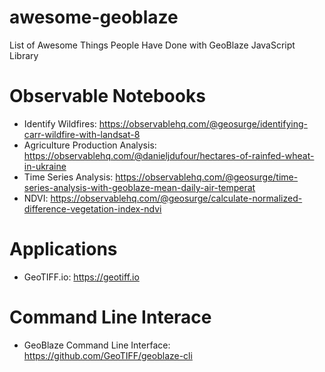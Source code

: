 # awesome-geoblaze
List of Awesome Things People Have Done with GeoBlaze JavaScript Library

# Observable Notebooks
- Identify Wildfires: https://observablehq.com/@geosurge/identifying-carr-wildfire-with-landsat-8
- Agriculture Production Analysis: https://observablehq.com/@danieljdufour/hectares-of-rainfed-wheat-in-ukraine
- Time Series Analysis: https://observablehq.com/@geosurge/time-series-analysis-with-geoblaze-mean-daily-air-temperat
- NDVI: https://observablehq.com/@geosurge/calculate-normalized-difference-vegetation-index-ndvi

# Applications
- GeoTIFF.io: https://geotiff.io

# Command Line Interace
- GeoBlaze Command Line Interface: https://github.com/GeoTIFF/geoblaze-cli
